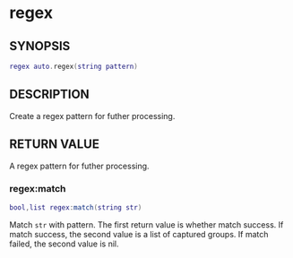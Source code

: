 # regex

## SYNOPSIS

```lua
regex auto.regex(string pattern)
```

## DESCRIPTION

Create a regex pattern for futher processing.

## RETURN VALUE

A regex pattern for futher processing.

### regex:match

```lua
bool,list regex:match(string str)
```

Match `str` with pattern. The first return value is whether match success. If match success, the second value is a list of captured groups. If match failed, the second value is nil.
